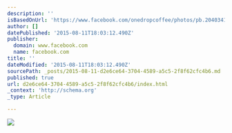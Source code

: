 ```yaml
---
description: ''
isBasedOnUrl: 'https://www.facebook.com/onedropcoffee/photos/pb.204034179700972.-2207520000.1439315696./238464612924595/?type=3&theater'
author: []
datePublished: '2015-08-11T18:03:12.490Z'
publisher:
  domain: www.facebook.com
  name: facebook.com
title: ''
dateModified: '2015-08-11T18:03:12.490Z'
sourcePath: _posts/2015-08-11-d2e6ce64-3704-4589-a5c5-2f8f62cfc4b6.md
published: true
url: d2e6ce64-3704-4589-a5c5-2f8f62cfc4b6/index.html
_context: 'http://schema.org'
_type: Article

---
```

![](https://scontent-sea1-1.xx.fbcdn.net/hphotos-xpa1/v/t1.0-9/579416_238464612924595_1659229850_n.jpg?oh=3807d042eb21dca4caac52fc9f746b5d&oe=563E498D)
